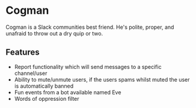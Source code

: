 # Cogman
Cogman is a Slack communities best friend. He's polite, proper, and unafraid to throw out a dry quip or two.

## Features
- Report functionality which will send messages to a specific channel/user
- Ability to mute/unmute users, if the users spams whilst muted the user is automatically banned
- Fun events from a bot available named Eve
- Words of oppression filter
